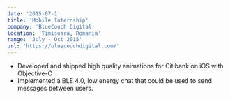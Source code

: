 ```yaml
---
date: '2015-07-1'
title: 'Mobile Internship'
company: 'BlueCouch Digital'
location: 'Timisoara, Romania'
range: 'July - Oct 2015'
url: 'https://bluecouchdigital.com/'
---
```


- Developed and shipped high quality animations for Citibank on iOS with Objective-C
- Implemented a BLE 4.0, low energy chat that could be used to send messages between users.
